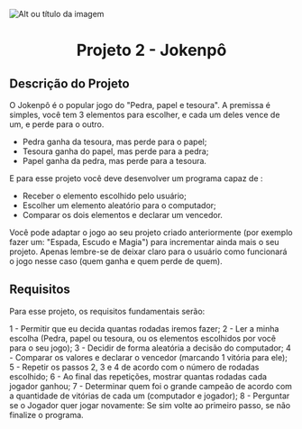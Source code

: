 ![Alt ou título da imagem](https://2315530342-files.gitbook.io/~/files/v0/b/gitbook-x-prod.appspot.com/o/spaces%2F-Mi99jjCn0YFUe30kpPL%2Fuploads%2FmFlzIcbVMgh6m16kALMg%2Fezgif.com-gif-maker%20(1).gif?alt=media&token=bcb684fe-45d5-4feb-a22b-8fb51c8c0022)

# <h1 align="center"> Projeto 2 - Jokenpô </h1>

## Descrição do Projeto
O Jokenpô é o popular jogo do "Pedra, papel e tesoura". A premissa é simples, você tem 3 elementos para escolher, e cada um deles vence de um, e perde para o outro.

- Pedra ganha da tesoura, mas perde para o papel;
- Tesoura ganha do papel, mas perde para a pedra;
- Papel ganha da pedra, mas perde para a tesoura.

E para esse projeto você deve desenvolver um programa capaz de :

- Receber o elemento escolhido pelo usuário;
- Escolher um elemento aleatório para o computador;
- Comparar os dois elementos e declarar um vencedor.

Você pode adaptar o jogo ao seu projeto criado anteriormente (por exemplo fazer um: "Espada, Escudo e Magia") para incrementar ainda mais o seu projeto. Apenas lembre-se de deixar claro para o usuário como funcionará o jogo nesse caso (quem ganha e quem perde de quem).

## Requisitos
Para esse projeto, os requisitos fundamentais serão:

1 - Permitir que eu decida quantas rodadas iremos fazer;
2 - Ler a minha escolha (Pedra, papel ou tesoura, ou os elementos escolhidos por você para o seu jogo);
3 - Decidir de forma aleatória a decisão do computador;
4 - Comparar os valores e declarar o vencedor (marcando 1 vitória para ele);
5 - Repetir os passos 2, 3 e 4 de acordo com o número de rodadas escolhido;
6 - Ao final das repetições, mostrar quantas rodadas cada jogador ganhou;
7 - Determinar quem foi o grande campeão de acordo com a quantidade de vitórias de cada um (computador e jogador);
8 - Perguntar se o Jogador quer jogar novamente: Se sim volte ao primeiro passo, se não finalize o programa.